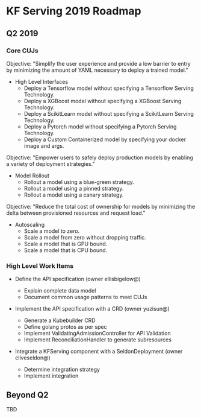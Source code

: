 # KF Serving 2019 Roadmap
## Q2 2019

### Core CUJs
Objective: "Simplify the user experience and provide a low barrier to entry by minimizing the amount of YAML necessary to deploy a trained model."
* High Level Interfaces
    * Deploy a Tensorflow model without specifying a Tensorflow Serving Technology.
    * Deploy a XGBoost model without specifying a XGBoost Serving Technology.
    * Deploy a ScikitLearn model without specifying a ScikitLearn Serving Technology.
    * Deploy a Pytorch model without specifying a Pytorch Serving Technology.
    * Deploy a Custom Containerized model by specifying your docker image and args.

Objective: "Empower users to safely deploy production models by enabling a variety of deployment strategies." 
* Model Rollout
    * Rollout a model using a blue-green strategy.
    * Rollout a model using a pinned strategy.
    * Rollout a model using a canary strategy.

Objective: "Reduce the total cost of ownership for models by minimizing the delta between provisioned resources and request load."
* Autoscaling 
    * Scale a model to zero.
    * Scale a model from zero without dropping traffic.
    * Scale a model that is GPU bound.
    * Scale a model that is CPU bound.

### High Level Work Items
* Define the API specification (owner ellisbigelow@)
    * Explain complete data model
    * Document common usage patterns to meet CUJs

* Implement the API specification with a CRD (owner yuzisun@)
    * Generate a Kubebuilder CRD
    * Define golang protos as per spec
    * Implement ValidatingAdmissionController for API Validation
    * Implement ReconciliationHandler to generate subresources

* Integrate a KFServing component with a SeldonDeployment (owner cliveseldon@)
    * Determine integration strategy
    * Implement integration

## Beyond Q2
TBD